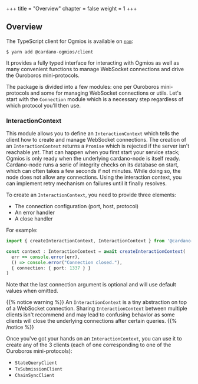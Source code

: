 +++
title = "Overview"
chapter = false
weight = 1
+++

## Overview

The TypeScript client for Ogmios is available on [`npm`](https://www.npmjs.com/package/@cardano-ogmios/client):

```console
$ yarn add @cardano-ogmios/client
```

It provides a fully typed interface for interacting with Ogmios as well as many convenient functions to manage WebSocket connections and drive the Ouroboros mini-protocols. 

The package is divided into a few modules: one per Ouroboros mini-protocols and some for managing WebSocket connections or utils. Let's start with the `Connection` module which is a necessary step regardless of which protocol you'll then use.

### InteractionContext

This module allows you to define an `InteractionContext` which tells the client how to create and manage WebSocket connections. The creation of an `InteractionContext` returns a `Promise` which is rejected if the server isn't reachable _yet_. That can happen when you first start your service stack; Ogmios is only ready when the underlying cardano-node is itself ready. Cardano-node runs a serie of integrity checks on its database on start, which can often takes a few seconds if not minutes. While doing so, the node does not allow any connections. Using the interaction context, you can implement retry mechanism on failures until it finally resolves.

To create an `InteractionContext`, you need to provide three elements:

- The connection configuration (port, host, protocol)
- An error handler
- A close handler

For example:

```ts
import { createInteractionContext, InteractionContext } from '@cardano-ogmios/client'

const context : InteractionContext = await createInteractionContext(
  err => console.error(err),
  () => console.error("Connection closed."),
  { connection: { port: 1337 } }
)
```

Note that the last connection argument is optional and will use default values when omitted. 

{{% notice warning %}}
An `InteractionContext` is a tiny abstraction on top of a WebSocket connection. Sharing `InteractionContext` between multiple clients isn't recommend and may lead to confusing behavior as some clients will close the underlying connections after certain queries. 
{{% /notice %}}

Once you've got your hands on an `InteractionContext`, you can use it to create any of the 3 clients (each of one corresponding to one of the Ouroboros mini-protocols):

- `StateQueryClient`
- `TxSubmissionClient`
- `ChainSyncClient`

